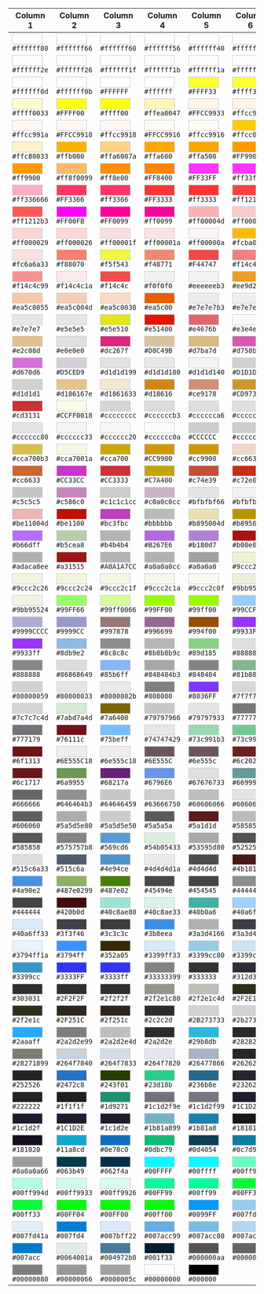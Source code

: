 | Column 1                                                                                                                           | Column 2                                                                                                                           | Column 3                                                                                                                           | Column 4                                                                                                                           | Column 5                                                                                                                           | Column 6                                                                                                                           |
| ---------------------------------------------------------------------------------------------------------------------------------- | ---------------------------------------------------------------------------------------------------------------------------------- | ---------------------------------------------------------------------------------------------------------------------------------- | ---------------------------------------------------------------------------------------------------------------------------------- | ---------------------------------------------------------------------------------------------------------------------------------- | ---------------------------------------------------------------------------------------------------------------------------------- |
| <span style="display:inline-block;width:60px;height:20px;background-color:#ffffff80;border:1px solid #ccc;"></span><br>`#ffffff80` | <span style="display:inline-block;width:60px;height:20px;background-color:#ffffff66;border:1px solid #ccc;"></span><br>`#ffffff66` | <span style="display:inline-block;width:60px;height:20px;background-color:#ffffff60;border:1px solid #ccc;"></span><br>`#ffffff60` | <span style="display:inline-block;width:60px;height:20px;background-color:#ffffff56;border:1px solid #ccc;"></span><br>`#ffffff56` | <span style="display:inline-block;width:60px;height:20px;background-color:#ffffff40;border:1px solid #ccc;"></span><br>`#ffffff40` | <span style="display:inline-block;width:60px;height:20px;background-color:#ffffff33;border:1px solid #ccc;"></span><br>`#ffffff33` |
| <span style="display:inline-block;width:60px;height:20px;background-color:#ffffff2e;border:1px solid #ccc;"></span><br>`#ffffff2e` | <span style="display:inline-block;width:60px;height:20px;background-color:#ffffff26;border:1px solid #ccc;"></span><br>`#ffffff26` | <span style="display:inline-block;width:60px;height:20px;background-color:#ffffff1f;border:1px solid #ccc;"></span><br>`#ffffff1f` | <span style="display:inline-block;width:60px;height:20px;background-color:#ffffff1b;border:1px solid #ccc;"></span><br>`#ffffff1b` | <span style="display:inline-block;width:60px;height:20px;background-color:#ffffff1a;border:1px solid #ccc;"></span><br>`#ffffff1a` | <span style="display:inline-block;width:60px;height:20px;background-color:#ffffff14;border:1px solid #ccc;"></span><br>`#ffffff14` |
| <span style="display:inline-block;width:60px;height:20px;background-color:#ffffff0d;border:1px solid #ccc;"></span><br>`#ffffff0d` | <span style="display:inline-block;width:60px;height:20px;background-color:#ffffff0b;border:1px solid #ccc;"></span><br>`#ffffff0b` | <span style="display:inline-block;width:60px;height:20px;background-color:#FFFFFF;border:1px solid #ccc;"></span><br>`#FFFFFF`     | <span style="display:inline-block;width:60px;height:20px;background-color:#ffffff;border:1px solid #ccc;"></span><br>`#ffffff`     | <span style="display:inline-block;width:60px;height:20px;background-color:#FFFF33;border:1px solid #ccc;"></span><br>`#FFFF33`     | <span style="display:inline-block;width:60px;height:20px;background-color:#ffff33;border:1px solid #ccc;"></span><br>`#ffff33`     |
| <span style="display:inline-block;width:60px;height:20px;background-color:#ffff0033;border:1px solid #ccc;"></span><br>`#ffff0033` | <span style="display:inline-block;width:60px;height:20px;background-color:#FFFF00;border:1px solid #ccc;"></span><br>`#FFFF00`     | <span style="display:inline-block;width:60px;height:20px;background-color:#ffff00;border:1px solid #ccc;"></span><br>`#ffff00`     | <span style="display:inline-block;width:60px;height:20px;background-color:#ffea0047;border:1px solid #ccc;"></span><br>`#ffea0047` | <span style="display:inline-block;width:60px;height:20px;background-color:#FFCC9933;border:1px solid #ccc;"></span><br>`#FFCC9933` | <span style="display:inline-block;width:60px;height:20px;background-color:#ffcc9933;border:1px solid #ccc;"></span><br>`#ffcc9933` |
| <span style="display:inline-block;width:60px;height:20px;background-color:#ffcc991a;border:1px solid #ccc;"></span><br>`#ffcc991a` | <span style="display:inline-block;width:60px;height:20px;background-color:#FFCC9918;border:1px solid #ccc;"></span><br>`#FFCC9918` | <span style="display:inline-block;width:60px;height:20px;background-color:#ffcc9918;border:1px solid #ccc;"></span><br>`#ffcc9918` | <span style="display:inline-block;width:60px;height:20px;background-color:#FFCC9916;border:1px solid #ccc;"></span><br>`#FFCC9916` | <span style="display:inline-block;width:60px;height:20px;background-color:#ffcc9916;border:1px solid #ccc;"></span><br>`#ffcc9916` | <span style="display:inline-block;width:60px;height:20px;background-color:#ffcc00;border:1px solid #ccc;"></span><br>`#ffcc00`     |
| <span style="display:inline-block;width:60px;height:20px;background-color:#ffc80033;border:1px solid #ccc;"></span><br>`#ffc80033` | <span style="display:inline-block;width:60px;height:20px;background-color:#ffb000;border:1px solid #ccc;"></span><br>`#ffb000`     | <span style="display:inline-block;width:60px;height:20px;background-color:#ffa6007a;border:1px solid #ccc;"></span><br>`#ffa6007a` | <span style="display:inline-block;width:60px;height:20px;background-color:#ffa600;border:1px solid #ccc;"></span><br>`#ffa600`     | <span style="display:inline-block;width:60px;height:20px;background-color:#ffa500;border:1px solid #ccc;"></span><br>`#ffa500`     | <span style="display:inline-block;width:60px;height:20px;background-color:#FF9900;border:1px solid #ccc;"></span><br>`#FF9900`     |
| <span style="display:inline-block;width:60px;height:20px;background-color:#ff9900;border:1px solid #ccc;"></span><br>`#ff9900`     | <span style="display:inline-block;width:60px;height:20px;background-color:#ff8f0099;border:1px solid #ccc;"></span><br>`#ff8f0099` | <span style="display:inline-block;width:60px;height:20px;background-color:#ff8e00;border:1px solid #ccc;"></span><br>`#ff8e00`     | <span style="display:inline-block;width:60px;height:20px;background-color:#FF8400;border:1px solid #ccc;"></span><br>`#FF8400`     | <span style="display:inline-block;width:60px;height:20px;background-color:#FF33FF;border:1px solid #ccc;"></span><br>`#FF33FF`     | <span style="display:inline-block;width:60px;height:20px;background-color:#ff33ff;border:1px solid #ccc;"></span><br>`#ff33ff`     |
| <span style="display:inline-block;width:60px;height:20px;background-color:#ff336666;border:1px solid #ccc;"></span><br>`#ff336666` | <span style="display:inline-block;width:60px;height:20px;background-color:#FF3366;border:1px solid #ccc;"></span><br>`#FF3366`     | <span style="display:inline-block;width:60px;height:20px;background-color:#ff3366;border:1px solid #ccc;"></span><br>`#ff3366`     | <span style="display:inline-block;width:60px;height:20px;background-color:#FF3333;border:1px solid #ccc;"></span><br>`#FF3333`     | <span style="display:inline-block;width:60px;height:20px;background-color:#ff3333;border:1px solid #ccc;"></span><br>`#ff3333`     | <span style="display:inline-block;width:60px;height:20px;background-color:#ff1212cc;border:1px solid #ccc;"></span><br>`#ff1212cc` |
| <span style="display:inline-block;width:60px;height:20px;background-color:#ff1212b3;border:1px solid #ccc;"></span><br>`#ff1212b3` | <span style="display:inline-block;width:60px;height:20px;background-color:#FF00FB;border:1px solid #ccc;"></span><br>`#FF00FB`     | <span style="display:inline-block;width:60px;height:20px;background-color:#FF0099;border:1px solid #ccc;"></span><br>`#FF0099`     | <span style="display:inline-block;width:60px;height:20px;background-color:#ff0099;border:1px solid #ccc;"></span><br>`#ff0099`     | <span style="display:inline-block;width:60px;height:20px;background-color:#ff00004d;border:1px solid #ccc;"></span><br>`#ff00004d` | <span style="display:inline-block;width:60px;height:20px;background-color:#ff000033;border:1px solid #ccc;"></span><br>`#ff000033` |
| <span style="display:inline-block;width:60px;height:20px;background-color:#ff000029;border:1px solid #ccc;"></span><br>`#ff000029` | <span style="display:inline-block;width:60px;height:20px;background-color:#ff000026;border:1px solid #ccc;"></span><br>`#ff000026` | <span style="display:inline-block;width:60px;height:20px;background-color:#ff00001f;border:1px solid #ccc;"></span><br>`#ff00001f` | <span style="display:inline-block;width:60px;height:20px;background-color:#ff00001a;border:1px solid #ccc;"></span><br>`#ff00001a` | <span style="display:inline-block;width:60px;height:20px;background-color:#ff00000a;border:1px solid #ccc;"></span><br>`#ff00000a` | <span style="display:inline-block;width:60px;height:20px;background-color:#fcba03;border:1px solid #ccc;"></span><br>`#fcba03`     |
| <span style="display:inline-block;width:60px;height:20px;background-color:#fc6a6a33;border:1px solid #ccc;"></span><br>`#fc6a6a33` | <span style="display:inline-block;width:60px;height:20px;background-color:#f88070;border:1px solid #ccc;"></span><br>`#f88070`     | <span style="display:inline-block;width:60px;height:20px;background-color:#f5f543;border:1px solid #ccc;"></span><br>`#f5f543`     | <span style="display:inline-block;width:60px;height:20px;background-color:#f48771;border:1px solid #ccc;"></span><br>`#f48771`     | <span style="display:inline-block;width:60px;height:20px;background-color:#F44747;border:1px solid #ccc;"></span><br>`#F44747`     | <span style="display:inline-block;width:60px;height:20px;background-color:#f14c4cb3;border:1px solid #ccc;"></span><br>`#f14c4cb3` |
| <span style="display:inline-block;width:60px;height:20px;background-color:#f14c4c99;border:1px solid #ccc;"></span><br>`#f14c4c99` | <span style="display:inline-block;width:60px;height:20px;background-color:#f14c4c1a;border:1px solid #ccc;"></span><br>`#f14c4c1a` | <span style="display:inline-block;width:60px;height:20px;background-color:#f14c4c;border:1px solid #ccc;"></span><br>`#f14c4c`     | <span style="display:inline-block;width:60px;height:20px;background-color:#f0f0f0;border:1px solid #ccc;"></span><br>`#f0f0f0`     | <span style="display:inline-block;width:60px;height:20px;background-color:#eeeeeeb3;border:1px solid #ccc;"></span><br>`#eeeeeeb3` | <span style="display:inline-block;width:60px;height:20px;background-color:#ee9d28;border:1px solid #ccc;"></span><br>`#ee9d28`     |
| <span style="display:inline-block;width:60px;height:20px;background-color:#ea5c0055;border:1px solid #ccc;"></span><br>`#ea5c0055` | <span style="display:inline-block;width:60px;height:20px;background-color:#ea5c004d;border:1px solid #ccc;"></span><br>`#ea5c004d` | <span style="display:inline-block;width:60px;height:20px;background-color:#ea5c0038;border:1px solid #ccc;"></span><br>`#ea5c0038` | <span style="display:inline-block;width:60px;height:20px;background-color:#ea5c00;border:1px solid #ccc;"></span><br>`#ea5c00`     | <span style="display:inline-block;width:60px;height:20px;background-color:#e7e7e7b3;border:1px solid #ccc;"></span><br>`#e7e7e7b3` | <span style="display:inline-block;width:60px;height:20px;background-color:#e7e7e799;border:1px solid #ccc;"></span><br>`#e7e7e799` |
| <span style="display:inline-block;width:60px;height:20px;background-color:#e7e7e7;border:1px solid #ccc;"></span><br>`#e7e7e7`     | <span style="display:inline-block;width:60px;height:20px;background-color:#e5e5e5;border:1px solid #ccc;"></span><br>`#e5e5e5`     | <span style="display:inline-block;width:60px;height:20px;background-color:#e5e510;border:1px solid #ccc;"></span><br>`#e5e510`     | <span style="display:inline-block;width:60px;height:20px;background-color:#e51400;border:1px solid #ccc;"></span><br>`#e51400`     | <span style="display:inline-block;width:60px;height:20px;background-color:#e4676b;border:1px solid #ccc;"></span><br>`#e4676b`     | <span style="display:inline-block;width:60px;height:20px;background-color:#e3e4e229;border:1px solid #ccc;"></span><br>`#e3e4e229` |
| <span style="display:inline-block;width:60px;height:20px;background-color:#e2c08d;border:1px solid #ccc;"></span><br>`#e2c08d`     | <span style="display:inline-block;width:60px;height:20px;background-color:#e0e0e0;border:1px solid #ccc;"></span><br>`#e0e0e0`     | <span style="display:inline-block;width:60px;height:20px;background-color:#dc267f;border:1px solid #ccc;"></span><br>`#dc267f`     | <span style="display:inline-block;width:60px;height:20px;background-color:#D8C49B;border:1px solid #ccc;"></span><br>`#D8C49B`     | <span style="display:inline-block;width:60px;height:20px;background-color:#d7ba7d;border:1px solid #ccc;"></span><br>`#d7ba7d`     | <span style="display:inline-block;width:60px;height:20px;background-color:#d758b3;border:1px solid #ccc;"></span><br>`#d758b3`     |
| <span style="display:inline-block;width:60px;height:20px;background-color:#d670d6;border:1px solid #ccc;"></span><br>`#d670d6`     | <span style="display:inline-block;width:60px;height:20px;background-color:#D5CED9;border:1px solid #ccc;"></span><br>`#D5CED9`     | <span style="display:inline-block;width:60px;height:20px;background-color:#d1d1d199;border:1px solid #ccc;"></span><br>`#d1d1d199` | <span style="display:inline-block;width:60px;height:20px;background-color:#d1d1d180;border:1px solid #ccc;"></span><br>`#d1d1d180` | <span style="display:inline-block;width:60px;height:20px;background-color:#d1d1d140;border:1px solid #ccc;"></span><br>`#d1d1d140` | <span style="display:inline-block;width:60px;height:20px;background-color:#D1D1D1;border:1px solid #ccc;"></span><br>`#D1D1D1`     |
| <span style="display:inline-block;width:60px;height:20px;background-color:#d1d1d1;border:1px solid #ccc;"></span><br>`#d1d1d1`     | <span style="display:inline-block;width:60px;height:20px;background-color:#d186167e;border:1px solid #ccc;"></span><br>`#d186167e` | <span style="display:inline-block;width:60px;height:20px;background-color:#d1861633;border:1px solid #ccc;"></span><br>`#d1861633` | <span style="display:inline-block;width:60px;height:20px;background-color:#d18616;border:1px solid #ccc;"></span><br>`#d18616`     | <span style="display:inline-block;width:60px;height:20px;background-color:#ce9178;border:1px solid #ccc;"></span><br>`#ce9178`     | <span style="display:inline-block;width:60px;height:20px;background-color:#CD9731;border:1px solid #ccc;"></span><br>`#CD9731`     |
| <span style="display:inline-block;width:60px;height:20px;background-color:#cd3131;border:1px solid #ccc;"></span><br>`#cd3131`     | <span style="display:inline-block;width:60px;height:20px;background-color:#CCFF0018;border:1px solid #ccc;"></span><br>`#CCFF0018` | <span style="display:inline-block;width:60px;height:20px;background-color:#cccccccc;border:1px solid #ccc;"></span><br>`#cccccccc` | <span style="display:inline-block;width:60px;height:20px;background-color:#ccccccb3;border:1px solid #ccc;"></span><br>`#ccccccb3` | <span style="display:inline-block;width:60px;height:20px;background-color:#cccccca6;border:1px solid #ccc;"></span><br>`#cccccca6` | <span style="display:inline-block;width:60px;height:20px;background-color:#cccccc99;border:1px solid #ccc;"></span><br>`#cccccc99` |
| <span style="display:inline-block;width:60px;height:20px;background-color:#cccccc80;border:1px solid #ccc;"></span><br>`#cccccc80` | <span style="display:inline-block;width:60px;height:20px;background-color:#cccccc33;border:1px solid #ccc;"></span><br>`#cccccc33` | <span style="display:inline-block;width:60px;height:20px;background-color:#cccccc20;border:1px solid #ccc;"></span><br>`#cccccc20` | <span style="display:inline-block;width:60px;height:20px;background-color:#cccccc0a;border:1px solid #ccc;"></span><br>`#cccccc0a` | <span style="display:inline-block;width:60px;height:20px;background-color:#CCCCCC;border:1px solid #ccc;"></span><br>`#CCCCCC`     | <span style="display:inline-block;width:60px;height:20px;background-color:#cccccc;border:1px solid #ccc;"></span><br>`#cccccc`     |
| <span style="display:inline-block;width:60px;height:20px;background-color:#cca700b3;border:1px solid #ccc;"></span><br>`#cca700b3` | <span style="display:inline-block;width:60px;height:20px;background-color:#cca7001a;border:1px solid #ccc;"></span><br>`#cca7001a` | <span style="display:inline-block;width:60px;height:20px;background-color:#cca700;border:1px solid #ccc;"></span><br>`#cca700`     | <span style="display:inline-block;width:60px;height:20px;background-color:#CC9900;border:1px solid #ccc;"></span><br>`#CC9900`     | <span style="display:inline-block;width:60px;height:20px;background-color:#cc9900;border:1px solid #ccc;"></span><br>`#cc9900`     | <span style="display:inline-block;width:60px;height:20px;background-color:#cc663342;border:1px solid #ccc;"></span><br>`#cc663342` |
| <span style="display:inline-block;width:60px;height:20px;background-color:#cc6633;border:1px solid #ccc;"></span><br>`#cc6633`     | <span style="display:inline-block;width:60px;height:20px;background-color:#CC33CC;border:1px solid #ccc;"></span><br>`#CC33CC`     | <span style="display:inline-block;width:60px;height:20px;background-color:#CC3333;border:1px solid #ccc;"></span><br>`#CC3333`     | <span style="display:inline-block;width:60px;height:20px;background-color:#C7A400;border:1px solid #ccc;"></span><br>`#C7A400`     | <span style="display:inline-block;width:60px;height:20px;background-color:#c74e39;border:1px solid #ccc;"></span><br>`#c74e39`     | <span style="display:inline-block;width:60px;height:20px;background-color:#c72e0f;border:1px solid #ccc;"></span><br>`#c72e0f`     |
| <span style="display:inline-block;width:60px;height:20px;background-color:#c5c5c5;border:1px solid #ccc;"></span><br>`#c5c5c5`     | <span style="display:inline-block;width:60px;height:20px;background-color:#c586c0;border:1px solid #ccc;"></span><br>`#c586c0`     | <span style="display:inline-block;width:60px;height:20px;background-color:#c1c1c1cc;border:1px solid #ccc;"></span><br>`#c1c1c1cc` | <span style="display:inline-block;width:60px;height:20px;background-color:#c0a0c0cc;border:1px solid #ccc;"></span><br>`#c0a0c0cc` | <span style="display:inline-block;width:60px;height:20px;background-color:#bfbfbf66;border:1px solid #ccc;"></span><br>`#bfbfbf66` | <span style="display:inline-block;width:60px;height:20px;background-color:#bfbfbf33;border:1px solid #ccc;"></span><br>`#bfbfbf33` |
| <span style="display:inline-block;width:60px;height:20px;background-color:#be11004d;border:1px solid #ccc;"></span><br>`#be11004d` | <span style="display:inline-block;width:60px;height:20px;background-color:#be1100;border:1px solid #ccc;"></span><br>`#be1100`     | <span style="display:inline-block;width:60px;height:20px;background-color:#bc3fbc;border:1px solid #ccc;"></span><br>`#bc3fbc`     | <span style="display:inline-block;width:60px;height:20px;background-color:#bbbbbb;border:1px solid #ccc;"></span><br>`#bbbbbb`     | <span style="display:inline-block;width:60px;height:20px;background-color:#b895004d;border:1px solid #ccc;"></span><br>`#b895004d` | <span style="display:inline-block;width:60px;height:20px;background-color:#b89500;border:1px solid #ccc;"></span><br>`#b89500`     |
| <span style="display:inline-block;width:60px;height:20px;background-color:#b66dff;border:1px solid #ccc;"></span><br>`#b66dff`     | <span style="display:inline-block;width:60px;height:20px;background-color:#b5cea8;border:1px solid #ccc;"></span><br>`#b5cea8`     | <span style="display:inline-block;width:60px;height:20px;background-color:#b4b4b4;border:1px solid #ccc;"></span><br>`#b4b4b4`     | <span style="display:inline-block;width:60px;height:20px;background-color:#B267E6;border:1px solid #ccc;"></span><br>`#B267E6`     | <span style="display:inline-block;width:60px;height:20px;background-color:#b180d7;border:1px solid #ccc;"></span><br>`#b180d7`     | <span style="display:inline-block;width:60px;height:20px;background-color:#b00e0e;border:1px solid #ccc;"></span><br>`#b00e0e`     |
| <span style="display:inline-block;width:60px;height:20px;background-color:#adaca8ee;border:1px solid #ccc;"></span><br>`#adaca8ee` | <span style="display:inline-block;width:60px;height:20px;background-color:#a31515;border:1px solid #ccc;"></span><br>`#a31515`     | <span style="display:inline-block;width:60px;height:20px;background-color:#A0A1A7CC;border:1px solid #ccc;"></span><br>`#A0A1A7CC` | <span style="display:inline-block;width:60px;height:20px;background-color:#a0a0a0cc;border:1px solid #ccc;"></span><br>`#a0a0a0cc` | <span style="display:inline-block;width:60px;height:20px;background-color:#a0a0a0;border:1px solid #ccc;"></span><br>`#a0a0a0`     | <span style="display:inline-block;width:60px;height:20px;background-color:#9ccc2c33;border:1px solid #ccc;"></span><br>`#9ccc2c33` |
| <span style="display:inline-block;width:60px;height:20px;background-color:#9ccc2c26;border:1px solid #ccc;"></span><br>`#9ccc2c26` | <span style="display:inline-block;width:60px;height:20px;background-color:#9ccc2c24;border:1px solid #ccc;"></span><br>`#9ccc2c24` | <span style="display:inline-block;width:60px;height:20px;background-color:#9ccc2c1f;border:1px solid #ccc;"></span><br>`#9ccc2c1f` | <span style="display:inline-block;width:60px;height:20px;background-color:#9ccc2c1a;border:1px solid #ccc;"></span><br>`#9ccc2c1a` | <span style="display:inline-block;width:60px;height:20px;background-color:#9ccc2c0f;border:1px solid #ccc;"></span><br>`#9ccc2c0f` | <span style="display:inline-block;width:60px;height:20px;background-color:#9bb95533;border:1px solid #ccc;"></span><br>`#9bb95533` |
| <span style="display:inline-block;width:60px;height:20px;background-color:#9bb95524;border:1px solid #ccc;"></span><br>`#9bb95524` | <span style="display:inline-block;width:60px;height:20px;background-color:#99FF66;border:1px solid #ccc;"></span><br>`#99FF66`     | <span style="display:inline-block;width:60px;height:20px;background-color:#99ff0066;border:1px solid #ccc;"></span><br>`#99ff0066` | <span style="display:inline-block;width:60px;height:20px;background-color:#99FF00;border:1px solid #ccc;"></span><br>`#99FF00`     | <span style="display:inline-block;width:60px;height:20px;background-color:#99ff00;border:1px solid #ccc;"></span><br>`#99ff00`     | <span style="display:inline-block;width:60px;height:20px;background-color:#99CCFF;border:1px solid #ccc;"></span><br>`#99CCFF`     |
| <span style="display:inline-block;width:60px;height:20px;background-color:#9999CCCC;border:1px solid #ccc;"></span><br>`#9999CCCC` | <span style="display:inline-block;width:60px;height:20px;background-color:#9999CC;border:1px solid #ccc;"></span><br>`#9999CC`     | <span style="display:inline-block;width:60px;height:20px;background-color:#997878;border:1px solid #ccc;"></span><br>`#997878`     | <span style="display:inline-block;width:60px;height:20px;background-color:#996699;border:1px solid #ccc;"></span><br>`#996699`     | <span style="display:inline-block;width:60px;height:20px;background-color:#994f00;border:1px solid #ccc;"></span><br>`#994f00`     | <span style="display:inline-block;width:60px;height:20px;background-color:#9933FF;border:1px solid #ccc;"></span><br>`#9933FF`     |
| <span style="display:inline-block;width:60px;height:20px;background-color:#9933ff;border:1px solid #ccc;"></span><br>`#9933ff`     | <span style="display:inline-block;width:60px;height:20px;background-color:#8db9e2;border:1px solid #ccc;"></span><br>`#8db9e2`     | <span style="display:inline-block;width:60px;height:20px;background-color:#8c8c8c;border:1px solid #ccc;"></span><br>`#8c8c8c`     | <span style="display:inline-block;width:60px;height:20px;background-color:#8b8b8b9c;border:1px solid #ccc;"></span><br>`#8b8b8b9c` | <span style="display:inline-block;width:60px;height:20px;background-color:#89d185;border:1px solid #ccc;"></span><br>`#89d185`     | <span style="display:inline-block;width:60px;height:20px;background-color:#88888844;border:1px solid #ccc;"></span><br>`#88888844` |
| <span style="display:inline-block;width:60px;height:20px;background-color:#888888;border:1px solid #ccc;"></span><br>`#888888`     | <span style="display:inline-block;width:60px;height:20px;background-color:#86868649;border:1px solid #ccc;"></span><br>`#86868649` | <span style="display:inline-block;width:60px;height:20px;background-color:#85b6ff;border:1px solid #ccc;"></span><br>`#85b6ff`     | <span style="display:inline-block;width:60px;height:20px;background-color:#848484b3;border:1px solid #ccc;"></span><br>`#848484b3` | <span style="display:inline-block;width:60px;height:20px;background-color:#848484;border:1px solid #ccc;"></span><br>`#848484`     | <span style="display:inline-block;width:60px;height:20px;background-color:#81b88b;border:1px solid #ccc;"></span><br>`#81b88b`     |
| <span style="display:inline-block;width:60px;height:20px;background-color:#80808059;border:1px solid #ccc;"></span><br>`#80808059` | <span style="display:inline-block;width:60px;height:20px;background-color:#80808033;border:1px solid #ccc;"></span><br>`#80808033` | <span style="display:inline-block;width:60px;height:20px;background-color:#8080802b;border:1px solid #ccc;"></span><br>`#8080802b` | <span style="display:inline-block;width:60px;height:20px;background-color:#808080;border:1px solid #ccc;"></span><br>`#808080`     | <span style="display:inline-block;width:60px;height:20px;background-color:#8036FF;border:1px solid #ccc;"></span><br>`#8036FF`     | <span style="display:inline-block;width:60px;height:20px;background-color:#7f7f7f4d;border:1px solid #ccc;"></span><br>`#7f7f7f4d` |
| <span style="display:inline-block;width:60px;height:20px;background-color:#7c7c7c4d;border:1px solid #ccc;"></span><br>`#7c7c7c4d` | <span style="display:inline-block;width:60px;height:20px;background-color:#7abd7a4d;border:1px solid #ccc;"></span><br>`#7abd7a4d` | <span style="display:inline-block;width:60px;height:20px;background-color:#7a6400;border:1px solid #ccc;"></span><br>`#7a6400`     | <span style="display:inline-block;width:60px;height:20px;background-color:#79797966;border:1px solid #ccc;"></span><br>`#79797966` | <span style="display:inline-block;width:60px;height:20px;background-color:#79797933;border:1px solid #ccc;"></span><br>`#79797933` | <span style="display:inline-block;width:60px;height:20px;background-color:#777777;border:1px solid #ccc;"></span><br>`#777777`     |
| <span style="display:inline-block;width:60px;height:20px;background-color:#777179;border:1px solid #ccc;"></span><br>`#777179`     | <span style="display:inline-block;width:60px;height:20px;background-color:#76111c;border:1px solid #ccc;"></span><br>`#76111c`     | <span style="display:inline-block;width:60px;height:20px;background-color:#75beff;border:1px solid #ccc;"></span><br>`#75beff`     | <span style="display:inline-block;width:60px;height:20px;background-color:#74747429;border:1px solid #ccc;"></span><br>`#74747429` | <span style="display:inline-block;width:60px;height:20px;background-color:#73c991b3;border:1px solid #ccc;"></span><br>`#73c991b3` | <span style="display:inline-block;width:60px;height:20px;background-color:#73c991;border:1px solid #ccc;"></span><br>`#73c991`     |
| <span style="display:inline-block;width:60px;height:20px;background-color:#6f1313;border:1px solid #ccc;"></span><br>`#6f1313`     | <span style="display:inline-block;width:60px;height:20px;background-color:#6E555C18;border:1px solid #ccc;"></span><br>`#6E555C18` | <span style="display:inline-block;width:60px;height:20px;background-color:#6e555c18;border:1px solid #ccc;"></span><br>`#6e555c18` | <span style="display:inline-block;width:60px;height:20px;background-color:#6E555C;border:1px solid #ccc;"></span><br>`#6E555C`     | <span style="display:inline-block;width:60px;height:20px;background-color:#6e555c;border:1px solid #ccc;"></span><br>`#6e555c`     | <span style="display:inline-block;width:60px;height:20px;background-color:#6c2022;border:1px solid #ccc;"></span><br>`#6c2022`     |
| <span style="display:inline-block;width:60px;height:20px;background-color:#6c1717;border:1px solid #ccc;"></span><br>`#6c1717`     | <span style="display:inline-block;width:60px;height:20px;background-color:#6a9955;border:1px solid #ccc;"></span><br>`#6a9955`     | <span style="display:inline-block;width:60px;height:20px;background-color:#68217a;border:1px solid #ccc;"></span><br>`#68217a`     | <span style="display:inline-block;width:60px;height:20px;background-color:#6796E6;border:1px solid #ccc;"></span><br>`#6796E6`     | <span style="display:inline-block;width:60px;height:20px;background-color:#67676733;border:1px solid #ccc;"></span><br>`#67676733` | <span style="display:inline-block;width:60px;height:20px;background-color:#669999;border:1px solid #ccc;"></span><br>`#669999`     |
| <span style="display:inline-block;width:60px;height:20px;background-color:#666666;border:1px solid #ccc;"></span><br>`#666666`     | <span style="display:inline-block;width:60px;height:20px;background-color:#646464b3;border:1px solid #ccc;"></span><br>`#646464b3` | <span style="display:inline-block;width:60px;height:20px;background-color:#64646459;border:1px solid #ccc;"></span><br>`#64646459` | <span style="display:inline-block;width:60px;height:20px;background-color:#63666750;border:1px solid #ccc;"></span><br>`#63666750` | <span style="display:inline-block;width:60px;height:20px;background-color:#60606066;border:1px solid #ccc;"></span><br>`#60606066` | <span style="display:inline-block;width:60px;height:20px;background-color:#60606029;border:1px solid #ccc;"></span><br>`#60606029` |
| <span style="display:inline-block;width:60px;height:20px;background-color:#606060;border:1px solid #ccc;"></span><br>`#606060`     | <span style="display:inline-block;width:60px;height:20px;background-color:#5a5d5e80;border:1px solid #ccc;"></span><br>`#5a5d5e80` | <span style="display:inline-block;width:60px;height:20px;background-color:#5a5d5e50;border:1px solid #ccc;"></span><br>`#5a5d5e50` | <span style="display:inline-block;width:60px;height:20px;background-color:#5a5a5a;border:1px solid #ccc;"></span><br>`#5a5a5a`     | <span style="display:inline-block;width:60px;height:20px;background-color:#5a1d1d;border:1px solid #ccc;"></span><br>`#5a1d1d`     | <span style="display:inline-block;width:60px;height:20px;background-color:#58585866;border:1px solid #ccc;"></span><br>`#58585866` |
| <span style="display:inline-block;width:60px;height:20px;background-color:#585858;border:1px solid #ccc;"></span><br>`#585858`     | <span style="display:inline-block;width:60px;height:20px;background-color:#575757b8;border:1px solid #ccc;"></span><br>`#575757b8` | <span style="display:inline-block;width:60px;height:20px;background-color:#569cd6;border:1px solid #ccc;"></span><br>`#569cd6`     | <span style="display:inline-block;width:60px;height:20px;background-color:#54b05433;border:1px solid #ccc;"></span><br>`#54b05433` | <span style="display:inline-block;width:60px;height:20px;background-color:#53595d80;border:1px solid #ccc;"></span><br>`#53595d80` | <span style="display:inline-block;width:60px;height:20px;background-color:#525252;border:1px solid #ccc;"></span><br>`#525252`     |
| <span style="display:inline-block;width:60px;height:20px;background-color:#515c6a33;border:1px solid #ccc;"></span><br>`#515c6a33` | <span style="display:inline-block;width:60px;height:20px;background-color:#515c6a;border:1px solid #ccc;"></span><br>`#515c6a`     | <span style="display:inline-block;width:60px;height:20px;background-color:#4e94ce;border:1px solid #ccc;"></span><br>`#4e94ce`     | <span style="display:inline-block;width:60px;height:20px;background-color:#4d4d4d1a;border:1px solid #ccc;"></span><br>`#4d4d4d1a` | <span style="display:inline-block;width:60px;height:20px;background-color:#4d4d4d;border:1px solid #ccc;"></span><br>`#4d4d4d`     | <span style="display:inline-block;width:60px;height:20px;background-color:#4b1818;border:1px solid #ccc;"></span><br>`#4b1818`     |
| <span style="display:inline-block;width:60px;height:20px;background-color:#4a90e2;border:1px solid #ccc;"></span><br>`#4a90e2`     | <span style="display:inline-block;width:60px;height:20px;background-color:#487e0299;border:1px solid #ccc;"></span><br>`#487e0299` | <span style="display:inline-block;width:60px;height:20px;background-color:#487e02;border:1px solid #ccc;"></span><br>`#487e02`     | <span style="display:inline-block;width:60px;height:20px;background-color:#45494e;border:1px solid #ccc;"></span><br>`#45494e`     | <span style="display:inline-block;width:60px;height:20px;background-color:#454545;border:1px solid #ccc;"></span><br>`#454545`     | <span style="display:inline-block;width:60px;height:20px;background-color:#44444499;border:1px solid #ccc;"></span><br>`#44444499` |
| <span style="display:inline-block;width:60px;height:20px;background-color:#444444;border:1px solid #ccc;"></span><br>`#444444`     | <span style="display:inline-block;width:60px;height:20px;background-color:#420b0d;border:1px solid #ccc;"></span><br>`#420b0d`     | <span style="display:inline-block;width:60px;height:20px;background-color:#40c8ae80;border:1px solid #ccc;"></span><br>`#40c8ae80` | <span style="display:inline-block;width:60px;height:20px;background-color:#40c8ae33;border:1px solid #ccc;"></span><br>`#40c8ae33` | <span style="display:inline-block;width:60px;height:20px;background-color:#40b0a6;border:1px solid #ccc;"></span><br>`#40b0a6`     | <span style="display:inline-block;width:60px;height:20px;background-color:#40a6ff80;border:1px solid #ccc;"></span><br>`#40a6ff80` |
| <span style="display:inline-block;width:60px;height:20px;background-color:#40a6ff33;border:1px solid #ccc;"></span><br>`#40a6ff33` | <span style="display:inline-block;width:60px;height:20px;background-color:#3f3f46;border:1px solid #ccc;"></span><br>`#3f3f46`     | <span style="display:inline-block;width:60px;height:20px;background-color:#3c3c3c;border:1px solid #ccc;"></span><br>`#3c3c3c`     | <span style="display:inline-block;width:60px;height:20px;background-color:#3b8eea;border:1px solid #ccc;"></span><br>`#3b8eea`     | <span style="display:inline-block;width:60px;height:20px;background-color:#3a3d4166;border:1px solid #ccc;"></span><br>`#3a3d4166` | <span style="display:inline-block;width:60px;height:20px;background-color:#3a3d41;border:1px solid #ccc;"></span><br>`#3a3d41`     |
| <span style="display:inline-block;width:60px;height:20px;background-color:#3794ff1a;border:1px solid #ccc;"></span><br>`#3794ff1a` | <span style="display:inline-block;width:60px;height:20px;background-color:#3794ff;border:1px solid #ccc;"></span><br>`#3794ff`     | <span style="display:inline-block;width:60px;height:20px;background-color:#352a05;border:1px solid #ccc;"></span><br>`#352a05`     | <span style="display:inline-block;width:60px;height:20px;background-color:#3399ff33;border:1px solid #ccc;"></span><br>`#3399ff33` | <span style="display:inline-block;width:60px;height:20px;background-color:#3399cc80;border:1px solid #ccc;"></span><br>`#3399cc80` | <span style="display:inline-block;width:60px;height:20px;background-color:#3399cc40;border:1px solid #ccc;"></span><br>`#3399cc40` |
| <span style="display:inline-block;width:60px;height:20px;background-color:#3399cc;border:1px solid #ccc;"></span><br>`#3399cc`     | <span style="display:inline-block;width:60px;height:20px;background-color:#3333FF;border:1px solid #ccc;"></span><br>`#3333FF`     | <span style="display:inline-block;width:60px;height:20px;background-color:#3333ff;border:1px solid #ccc;"></span><br>`#3333ff`     | <span style="display:inline-block;width:60px;height:20px;background-color:#33333399;border:1px solid #ccc;"></span><br>`#33333399` | <span style="display:inline-block;width:60px;height:20px;background-color:#333333;border:1px solid #ccc;"></span><br>`#333333`     | <span style="display:inline-block;width:60px;height:20px;background-color:#312d38;border:1px solid #ccc;"></span><br>`#312d38`     |
| <span style="display:inline-block;width:60px;height:20px;background-color:#303031;border:1px solid #ccc;"></span><br>`#303031`     | <span style="display:inline-block;width:60px;height:20px;background-color:#2F2F2F;border:1px solid #ccc;"></span><br>`#2F2F2F`     | <span style="display:inline-block;width:60px;height:20px;background-color:#2f2f2f;border:1px solid #ccc;"></span><br>`#2f2f2f`     | <span style="display:inline-block;width:60px;height:20px;background-color:#2f2e1c80;border:1px solid #ccc;"></span><br>`#2f2e1c80` | <span style="display:inline-block;width:60px;height:20px;background-color:#2f2e1c4d;border:1px solid #ccc;"></span><br>`#2f2e1c4d` | <span style="display:inline-block;width:60px;height:20px;background-color:#2F2E1C;border:1px solid #ccc;"></span><br>`#2F2E1C`     |
| <span style="display:inline-block;width:60px;height:20px;background-color:#2f2e1c;border:1px solid #ccc;"></span><br>`#2f2e1c`     | <span style="display:inline-block;width:60px;height:20px;background-color:#2F251C;border:1px solid #ccc;"></span><br>`#2F251C`     | <span style="display:inline-block;width:60px;height:20px;background-color:#2f251c;border:1px solid #ccc;"></span><br>`#2f251c`     | <span style="display:inline-block;width:60px;height:20px;background-color:#2c2c2d;border:1px solid #ccc;"></span><br>`#2c2c2d`     | <span style="display:inline-block;width:60px;height:20px;background-color:#2B273733;border:1px solid #ccc;"></span><br>`#2B273733` | <span style="display:inline-block;width:60px;height:20px;background-color:#2b273733;border:1px solid #ccc;"></span><br>`#2b273733` |
| <span style="display:inline-block;width:60px;height:20px;background-color:#2aaaff;border:1px solid #ccc;"></span><br>`#2aaaff`     | <span style="display:inline-block;width:60px;height:20px;background-color:#2a2d2e99;border:1px solid #ccc;"></span><br>`#2a2d2e99` | <span style="display:inline-block;width:60px;height:20px;background-color:#2a2d2e4d;border:1px solid #ccc;"></span><br>`#2a2d2e4d` | <span style="display:inline-block;width:60px;height:20px;background-color:#2a2d2e;border:1px solid #ccc;"></span><br>`#2a2d2e`     | <span style="display:inline-block;width:60px;height:20px;background-color:#29b8db;border:1px solid #ccc;"></span><br>`#29b8db`     | <span style="display:inline-block;width:60px;height:20px;background-color:#282828;border:1px solid #ccc;"></span><br>`#282828`     |
| <span style="display:inline-block;width:60px;height:20px;background-color:#28271899;border:1px solid #ccc;"></span><br>`#28271899` | <span style="display:inline-block;width:60px;height:20px;background-color:#264f7840;border:1px solid #ccc;"></span><br>`#264f7840` | <span style="display:inline-block;width:60px;height:20px;background-color:#264f7833;border:1px solid #ccc;"></span><br>`#264f7833` | <span style="display:inline-block;width:60px;height:20px;background-color:#264f7820;border:1px solid #ccc;"></span><br>`#264f7820` | <span style="display:inline-block;width:60px;height:20px;background-color:#26477866;border:1px solid #ccc;"></span><br>`#26477866` | <span style="display:inline-block;width:60px;height:20px;background-color:#262626;border:1px solid #ccc;"></span><br>`#262626`     |
| <span style="display:inline-block;width:60px;height:20px;background-color:#252526;border:1px solid #ccc;"></span><br>`#252526`     | <span style="display:inline-block;width:60px;height:20px;background-color:#2472c8;border:1px solid #ccc;"></span><br>`#2472c8`     | <span style="display:inline-block;width:60px;height:20px;background-color:#243f01;border:1px solid #ccc;"></span><br>`#243f01`     | <span style="display:inline-block;width:60px;height:20px;background-color:#23d18b;border:1px solid #ccc;"></span><br>`#23d18b`     | <span style="display:inline-block;width:60px;height:20px;background-color:#236b8e;border:1px solid #ccc;"></span><br>`#236b8e`     | <span style="display:inline-block;width:60px;height:20px;background-color:#23262E;border:1px solid #ccc;"></span><br>`#23262E`     |
| <span style="display:inline-block;width:60px;height:20px;background-color:#222222;border:1px solid #ccc;"></span><br>`#222222`     | <span style="display:inline-block;width:60px;height:20px;background-color:#1f1f1f;border:1px solid #ccc;"></span><br>`#1f1f1f`     | <span style="display:inline-block;width:60px;height:20px;background-color:#1d9271;border:1px solid #ccc;"></span><br>`#1d9271`     | <span style="display:inline-block;width:60px;height:20px;background-color:#1c1d2f9e;border:1px solid #ccc;"></span><br>`#1c1d2f9e` | <span style="display:inline-block;width:60px;height:20px;background-color:#1c1d2f99;border:1px solid #ccc;"></span><br>`#1c1d2f99` | <span style="display:inline-block;width:60px;height:20px;background-color:#1C1D2F;border:1px solid #ccc;"></span><br>`#1C1D2F`     |
| <span style="display:inline-block;width:60px;height:20px;background-color:#1c1d2f;border:1px solid #ccc;"></span><br>`#1c1d2f`     | <span style="display:inline-block;width:60px;height:20px;background-color:#1C1D2E;border:1px solid #ccc;"></span><br>`#1C1D2E`     | <span style="display:inline-block;width:60px;height:20px;background-color:#1c1d2e;border:1px solid #ccc;"></span><br>`#1c1d2e`     | <span style="display:inline-block;width:60px;height:20px;background-color:#1b81a899;border:1px solid #ccc;"></span><br>`#1b81a899` | <span style="display:inline-block;width:60px;height:20px;background-color:#1b81a8;border:1px solid #ccc;"></span><br>`#1b81a8`     | <span style="display:inline-block;width:60px;height:20px;background-color:#181818;border:1px solid #ccc;"></span><br>`#181818`     |
| <span style="display:inline-block;width:60px;height:20px;background-color:#181020;border:1px solid #ccc;"></span><br>`#181020`     | <span style="display:inline-block;width:60px;height:20px;background-color:#11a8cd;border:1px solid #ccc;"></span><br>`#11a8cd`     | <span style="display:inline-block;width:60px;height:20px;background-color:#0e70c0;border:1px solid #ccc;"></span><br>`#0e70c0`     | <span style="display:inline-block;width:60px;height:20px;background-color:#0dbc79;border:1px solid #ccc;"></span><br>`#0dbc79`     | <span style="display:inline-block;width:60px;height:20px;background-color:#0d4054;border:1px solid #ccc;"></span><br>`#0d4054`     | <span style="display:inline-block;width:60px;height:20px;background-color:#0c7d9d;border:1px solid #ccc;"></span><br>`#0c7d9d`     |
| <span style="display:inline-block;width:60px;height:20px;background-color:#0a0a0a66;border:1px solid #ccc;"></span><br>`#0a0a0a66` | <span style="display:inline-block;width:60px;height:20px;background-color:#063b49;border:1px solid #ccc;"></span><br>`#063b49`     | <span style="display:inline-block;width:60px;height:20px;background-color:#062f4a;border:1px solid #ccc;"></span><br>`#062f4a`     | <span style="display:inline-block;width:60px;height:20px;background-color:#00FFFF;border:1px solid #ccc;"></span><br>`#00FFFF`     | <span style="display:inline-block;width:60px;height:20px;background-color:#00ffff;border:1px solid #ccc;"></span><br>`#00ffff`     | <span style="display:inline-block;width:60px;height:20px;background-color:#00ff9999;border:1px solid #ccc;"></span><br>`#00ff9999` |
| <span style="display:inline-block;width:60px;height:20px;background-color:#00ff994d;border:1px solid #ccc;"></span><br>`#00ff994d` | <span style="display:inline-block;width:60px;height:20px;background-color:#00ff9933;border:1px solid #ccc;"></span><br>`#00ff9933` | <span style="display:inline-block;width:60px;height:20px;background-color:#00ff9926;border:1px solid #ccc;"></span><br>`#00ff9926` | <span style="display:inline-block;width:60px;height:20px;background-color:#00FF99;border:1px solid #ccc;"></span><br>`#00FF99`     | <span style="display:inline-block;width:60px;height:20px;background-color:#00ff99;border:1px solid #ccc;"></span><br>`#00ff99`     | <span style="display:inline-block;width:60px;height:20px;background-color:#00FF33;border:1px solid #ccc;"></span><br>`#00FF33`     |
| <span style="display:inline-block;width:60px;height:20px;background-color:#00ff33;border:1px solid #ccc;"></span><br>`#00ff33`     | <span style="display:inline-block;width:60px;height:20px;background-color:#00FF04;border:1px solid #ccc;"></span><br>`#00FF04`     | <span style="display:inline-block;width:60px;height:20px;background-color:#00FF00;border:1px solid #ccc;"></span><br>`#00FF00`     | <span style="display:inline-block;width:60px;height:20px;background-color:#00ff00;border:1px solid #ccc;"></span><br>`#00ff00`     | <span style="display:inline-block;width:60px;height:20px;background-color:#0099FF;border:1px solid #ccc;"></span><br>`#0099FF`     | <span style="display:inline-block;width:60px;height:20px;background-color:#007fd466;border:1px solid #ccc;"></span><br>`#007fd466` |
| <span style="display:inline-block;width:60px;height:20px;background-color:#007fd41a;border:1px solid #ccc;"></span><br>`#007fd41a` | <span style="display:inline-block;width:60px;height:20px;background-color:#007fd4;border:1px solid #ccc;"></span><br>`#007fd4`     | <span style="display:inline-block;width:60px;height:20px;background-color:#007bff22;border:1px solid #ccc;"></span><br>`#007bff22` | <span style="display:inline-block;width:60px;height:20px;background-color:#007acc99;border:1px solid #ccc;"></span><br>`#007acc99` | <span style="display:inline-block;width:60px;height:20px;background-color:#007acc80;border:1px solid #ccc;"></span><br>`#007acc80` | <span style="display:inline-block;width:60px;height:20px;background-color:#007acc4d;border:1px solid #ccc;"></span><br>`#007acc4d` |
| <span style="display:inline-block;width:60px;height:20px;background-color:#007acc;border:1px solid #ccc;"></span><br>`#007acc`     | <span style="display:inline-block;width:60px;height:20px;background-color:#0064001a;border:1px solid #ccc;"></span><br>`#0064001a` | <span style="display:inline-block;width:60px;height:20px;background-color:#004972b8;border:1px solid #ccc;"></span><br>`#004972b8` | <span style="display:inline-block;width:60px;height:20px;background-color:#001f33;border:1px solid #ccc;"></span><br>`#001f33`     | <span style="display:inline-block;width:60px;height:20px;background-color:#000000aa;border:1px solid #ccc;"></span><br>`#000000aa` | <span style="display:inline-block;width:60px;height:20px;background-color:#00000099;border:1px solid #ccc;"></span><br>`#00000099` |
| <span style="display:inline-block;width:60px;height:20px;background-color:#00000080;border:1px solid #ccc;"></span><br>`#00000080` | <span style="display:inline-block;width:60px;height:20px;background-color:#00000066;border:1px solid #ccc;"></span><br>`#00000066` | <span style="display:inline-block;width:60px;height:20px;background-color:#0000005c;border:1px solid #ccc;"></span><br>`#0000005c` | <span style="display:inline-block;width:60px;height:20px;background-color:#00000000;border:1px solid #ccc;"></span><br>`#00000000` | <span style="display:inline-block;width:60px;height:20px;background-color:#000000;border:1px solid #ccc;"></span><br>`#000000`     |                                                                                                                                    |
